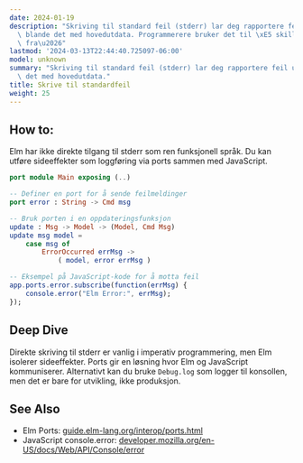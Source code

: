 ```yaml
---
date: 2024-01-19
description: "Skriving til standard feil (stderr) lar deg rapportere feil uten \xE5\
  \ blande det med hovedutdata. Programmerere bruker det til \xE5 skille normal output\
  \ fra\u2026"
lastmod: '2024-03-13T22:44:40.725097-06:00'
model: unknown
summary: "Skriving til standard feil (stderr) lar deg rapportere feil uten \xE5 blande\
  \ det med hovedutdata."
title: Skrive til standardfeil
weight: 25
---
```


## How to:
Elm har ikke direkte tilgang til stderr som ren funksjonell språk. Du kan utføre sideeffekter som loggføring via ports sammen med JavaScript.

```Elm
port module Main exposing (..)

-- Definer en port for å sende feilmeldinger
port error : String -> Cmd msg

-- Bruk porten i en oppdateringsfunksjon
update : Msg -> Model -> (Model, Cmd Msg)
update msg model =
    case msg of
        ErrorOccurred errMsg ->
            ( model, error errMsg )

-- Eksempel på JavaScript-kode for å motta feil
app.ports.error.subscribe(function(errMsg) {
    console.error("Elm Error:", errMsg);
});
```

## Deep Dive
Direkte skriving til stderr er vanlig i imperativ programmering, men Elm isolerer sideeffekter. Ports gir en løsning hvor Elm og JavaScript kommuniserer. Alternativt kan du bruke `Debug.log` som logger til konsollen, men det er bare for utvikling, ikke produksjon.

## See Also
- Elm Ports: [guide.elm-lang.org/interop/ports.html](https://guide.elm-lang.org/interop/ports.html)
- JavaScript console.error: [developer.mozilla.org/en-US/docs/Web/API/Console/error](https://developer.mozilla.org/en-US/docs/Web/API/Console/error)

